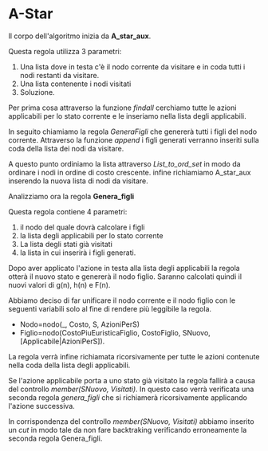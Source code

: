 
# A-Star

Il corpo dell'algoritmo inizia da **A_star_aux**.

Questa regola utilizza 3 parametri:

1. Una lista dove in testa c'è il nodo corrente da visitare e in coda tutti i nodi restanti da visitare.
2. Una lista contenente i nodi visitati  
3. Soluzione.

Per prima cosa attraverso la funzione _findall_ cerchiamo tutte le azioni applicabili per lo stato corrente e le inseriamo nella lista degli applicabili.

In seguito chiamiamo la regola _GeneraFigli_ che genererà tutti i figli del nodo corrente. Attraverso la funzione *append*  i figli generati verranno inseriti sulla coda della lista dei nodi da visitare.

A questo punto ordiniamo la lista attraverso _List_to_ord_set_ in modo da ordinare i nodi in ordine di costo crescente. infine richiamiamo A_star_aux inserendo la nuova lista di nodi da visitare.

Analizziamo ora la regola **Genera_figli**

Questa regola contiene 4 parametri:

1. il nodo del quale dovrà calcolare i figli
2. la lista degli applicabili per lo  stato corrente  
3. La lista degli stati già visitati 
4. la lista in cui inserirà i figli generati.

Dopo aver applicato l'azione in testa alla lista degli applicabili la regola otterà il nuovo stato e genererà il nodo figlio.
Saranno calcolati quindi il nuovi valori di g(n), h(n) e F(n).

Abbiamo deciso di far unificare il nodo corrente e il nodo figlio con le seguenti variabili solo al fine di rendere più leggibile la regola.

* Nodo=nodo(_, Costo, S, AzioniPerS) 
* Figlio=nodo(CostoPiuEuristicaFiglio, CostoFiglio, SNuovo, [Applicabile|AzioniPerS]).

La regola verrà  infine richiamata ricorsivamente per tutte le azioni contenute nella coda della lista degli applicabili.

Se l'azione applicabile porta a  uno stato già visitato la regola fallirà a causa del controllo *member(SNuovo, Visitati)*. In questo caso verrà verificata una seconda  regola *genera_figli* che si richiamerà ricorsivamente applicando l'azione successiva.

In corrispondenza del controllo *member(SNuovo, Visitati)* abbiamo inserito un *cut* in modo tale da non fare backtraking verificando erroneamente la seconda regola Genera_figli.